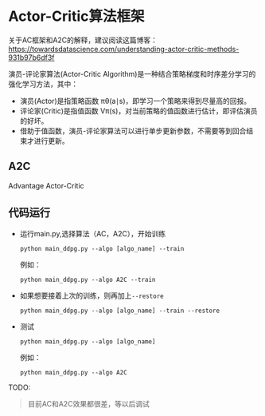 # Actor-Critic算法框架
关于AC框架和A2C的解释，建议阅读这篇博客：https://towardsdatascience.com/understanding-actor-critic-methods-931b97b6df3f

演员-评论家算法(Actor-Critic Algorithm)是一种结合策略梯度和时序差分学习的强化学习方法，其中：

- 演员(Actor)是指策略函数  πθ(a∣s)，即学习一个策略来得到尽量高的回报。
- 评论家(Critic)是指值函数 Vπ(s)，对当前策略的值函数进行估计，即评估演员的好坏。
- 借助于值函数，演员-评论家算法可以进行单步更新参数，不需要等到回合结束才进行更新。


## A2C
Advantage Actor-Critic


## 代码运行
- 运行main.py,选择算法（AC，A2C），开始训练
    ```shell
    python main_ddpg.py --algo [algo_name] --train 
    ```
    例如：
    ```shell
    python main_ddpg.py --algo A2C --train 
    ```
- 如果想要接着上次的训练，则再加上`--restore`
    ```shell
    python main_ddpg.py --algo [algo_name] --train --restore 
    ```
- 测试
    ```shell
    python main_ddpg.py --algo [algo_name] 
    ```
    例如：
    ```shell
    python main_ddpg.py --algo A2C 
    ```

TODO:
> 目前AC和A2C效果都很差，等以后调试